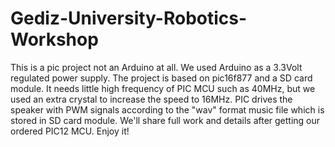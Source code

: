 # Gediz-University-Robotics-Workshop

This is a pic project not an Arduino at all.
We used Arduino as a 3.3Volt regulated power supply.
The project is based on pic16f877 and a SD card module.
It needs little high frequency of PIC MCU such as 40MHz,
but we used an extra crystal to increase the speed to 16MHz.
PIC drives the speaker with PWM signals according to the "wav" format
music file which is stored in SD card module. We'll share full work and
details after getting our ordered PIC12 MCU.
Enjoy it!
